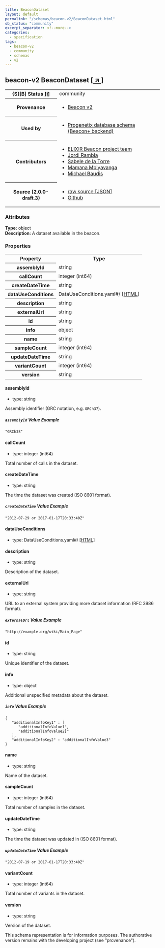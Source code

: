 ```yaml
---
title: BeaconDataset
layout: default
permalink: "/schemas/beacon-v2/BeaconDataset.html"
sb_status: "community"
excerpt_separator: <!--more-->
categories:
  - specification
tags:
  - beacon-v2
  - community
  - schemas
  - v2
---
```


<div id="schema-header-title">
  <h2><span id="schema-header-title-project">beacon-v2</span> BeaconDataset <a href="https://github.com/ga4gh-beacon/specification-v2-blocks" target="_BLANK">[ &nearr; ]</a></h2>
</div>

<table id="schema-header-table">
<tr>
<th>{S}[B] Status <a href="https://schemablocks.org/about/sb-status-levels.html">[i]</a></th>
<td><div id="schema-header-status">community</div></td>
</tr>
<tr><th>Provenance</th><td><ul>
<li><a href="https://github.com/ga4gh-beacon/specification-v2">Beacon v2</a></li>
</ul></td></tr>
<tr><th>Used by</th><td><ul>
<li><a href="https://github.com/progenetix/schemas/">Progenetix database schema (Beacon+ backend)</a></li>
</ul></td></tr>


<!--more-->
<tr><th>Contributors</th><td><ul>
<li><a href="https://beacon-project.io/categories/people.html">ELIXIR Beacon project team</a></li>
<li><a href="https://github.com/jrambla">Jordi Rambla</a></li>
<li><a href="https://github.com/sdelatorrep">Sabele de la Torre</a></li>
<li><a href="https://github.com/mamanambiya">Mamana Mbiyavanga</a></li>
<li><a href="https://orcid.org/0000-0002-9903-4248">Michael Baudis</a></li>
</ul></td></tr>
<tr><th>Source (2.0.0-draft.3)</th><td><ul>
<li><a href="current/BeaconDataset.json" target="_BLANK">raw source [JSON]</a></li>
<li><a href="https://github.com/ga4gh-beacon/specification-v2-blocks/blob/master/schemas/BeaconDataset.yaml" target="_BLANK">Github</a></li>
</ul></td></tr>
</table>

<div id="schema-attributes-title"><h3>Attributes</h3></div>

  
__Type:__ object  
__Description:__ A dataset available in the beacon.

### Properties

<table id="schema-properties-table">
<tr><th>Property</th><th>Type</th></tr>
<tr><th>assemblyId</th><td>string</td></tr>
<tr><th>callCount</th><td>integer (int64)</td></tr>
<tr><th>createDateTime</th><td>string</td></tr>
<tr><th>dataUseConditions</th><td>DataUseConditions.yaml#/ [<a href="./DataUseConditions.html">HTML</a>]</td></tr>
<tr><th>description</th><td>string</td></tr>
<tr><th>externalUrl</th><td>string</td></tr>
<tr><th>id</th><td>string</td></tr>
<tr><th>info</th><td>object</td></tr>
<tr><th>name</th><td>string</td></tr>
<tr><th>sampleCount</th><td>integer (int64)</td></tr>
<tr><th>updateDateTime</th><td>string</td></tr>
<tr><th>variantCount</th><td>integer (int64)</td></tr>
<tr><th>version</th><td>string</td></tr>
</table>


#### assemblyId

* type: string

Assembly identifier (GRC notation, e.g. `GRCh37`).


##### `assemblyId` Value Example  

```
"GRCh38"
```

#### callCount

* type: integer (int64)

Total number of calls in the dataset.



#### createDateTime

* type: string

The time the dataset was created (ISO 8601 format).


##### `createDateTime` Value Example  

```
"2012-07-29 or 2017-01-17T20:33:40Z"
```

#### dataUseConditions

* type: DataUseConditions.yaml#/ [<a href="./DataUseConditions.html">HTML</a>]




#### description

* type: string

Description of the dataset.



#### externalUrl

* type: string

URL to an external system providing more dataset information (RFC 3986 format).

##### `externalUrl` Value Example  

```
"http://example.org/wiki/Main_Page"
```

#### id

* type: string

Unique identifier of the dataset.



#### info

* type: object

Additional unspecified metadata about the dataset.


##### `info` Value Example  

```
{
   "additionalInfoKey1" : [
      "additionalInfoValue1",
      "additionalInfoValue2]"
   ],
   "additionalInfoKey2" : "additionalInfoValue3"
}
```

#### name

* type: string

Name of the dataset.



#### sampleCount

* type: integer (int64)

Total number of samples in the dataset.



#### updateDateTime

* type: string

The time the dataset was updated in (ISO 8601 format).


##### `updateDateTime` Value Example  

```
"2012-07-19 or 2017-01-17T20:33:40Z"
```

#### variantCount

* type: integer (int64)

Total number of variants in the dataset.



#### version

* type: string

Version of the dataset.


<div id="schema-footer"> This schema representation is for information purposes. The authorative  version remains with the developing project (see "provenance"). </div>


